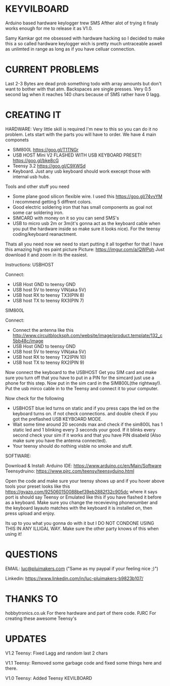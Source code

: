# KEYVILBOARD
Arduino based hardware keylogger trew SMS
Afther alot of trying it finaly works enough for me to release it as V1.0.

Samy Kamkar got me obsessed with hardware hacking so I decided to make this a so called hardware keylogger wich is pretty much untraceable aswell as unlimted in range as long as if you have celluar connection.


# CURRENT PROBLEMS
Last 2-3 Bytes are dead prob something todo with array amounts but don't want to bother with that atm.
Backspaces are single presses.
Very 0.5 second lag when it reaches 140 chars because of SMS rather have 0 lagg.



# CREATING IT
HARDWARE:
Very little skill is required I'm new to this so you can do it no problem.
Lets start with the parts you will have to order. We have 4 main componets 
- SIM800L https://goo.gl/T1TNGr
- USB HOST Mini V2 FLASHED WITH USB KEYBOARD PRESET! https://goo.gl/bke8cG
- Teensy 3.2 https://goo.gl/C9XWSd
- Keyboard. Just any usb keyboard should work execept those with internal usb hubs.

Tools and other stuff you need 

- Some plane good silicon flexible wire. I used this https://goo.gl/74vvYM I recommend getting 5 diffrent colors.
- Good electric soldering iron that has small components as goal not some car soldering iron.
- SIMCARD with money on it so you can send SMS's
- USB to micro usb 2m or 3m(it's gonna act as the keyboard cable when you put the hardware inside so make sure it looks nice). For the teensy coding/keyboard reanactment.

Thats all you need now we need to start putting it all together for that I have this amazing high res paint picture
Picture: https://imgur.com/a/QWPqh Just download it and zoom in its the easiest.

Instructions:
USBHOST

Connect: 
- USB Host GND to teensy GND 
- USB host 5V to teensy VIN(aka 5V)
- USB host RX to teensy TX3(PIN 8)
- USB host TX to teensy RX3(PIN 7)
         
SIM800L

Connect: 
- Connect the antenna like this http://www.circuitblocksph.com/website/image/product.template/132_c5bb48c/image
- USB Host GND to teensy GND 
- USB host 5V to teensy VIN(aka 5V)
- USB host RX to teensy TX2(PIN 10)
- USB host TX to teensy RX2(PIN 9)
         
Now connect the keyboard to the USBHOST
Get you SIM card and make sure you turn off that you have to put in a PIN for the simcard just use a phone for this step.
Now put in the sim card in the SIM800L(the rightway!).
Put the usb mirco cable in to the Teensy and connect it to your computer.

Now check for the following

- USBHOST blue led turns on static and if you press caps the led on the keyboard turns on. if not check connections. and double check if you got the preflashed USB KEYBOARD MODE.
- Wait some time around 20 seconds max and check if the sim800L has 1 static led and 1 blinking every 3 seconds your good. If it blinks every second check your sim if it works and that you have PIN disabeld (Also make sure you have the antenna connected).
- Your teensy should do nothing visble no smoke and stuff.

SOFTWARE:

Download & Install:
Arduino IDE: https://www.arduino.cc/en/Main/Software
Teensydruino: https://www.pjrc.com/teensy/teensyduino.html

Open the code and make sure your teensy shows up and if you hover above tools your preset looks like this
https://gyazo.com/925060150088bef39eb2882f32c905dc where it says port is should say Teensy or Emulated like this if you have flashed it
before as a keyboard. Make sure you change the recevieving phonenumber and the keyboard layauto matches with the keyboard it is installed on, then press upload and enjoy.

Its up to you what you gonna do with it but I DO NOT CONDONE USING THIS IN ANY ILLIGAL WAY. Make sure the other party knows of this when using it!

# QUESTIONS
EMAIL: luc@pluimakers.com ("Same as my paypal if your feeling nice ;)")

Linkedin: https://www.linkedin.com/in/luc-pluimakers-b9823b107/

# THANKS TO
hobbytronics.co.uk For there hardware and part of there code.
PJRC For creating these awesome Teensy's

# UPDATES
V1.2 Teensy: Fixed Lagg and random last 2 chars

V1.1 Teensy: Removed some garbage code and fixed some things here and there.

V1.0 Teensy: Added Teensy KEVILBOARD
